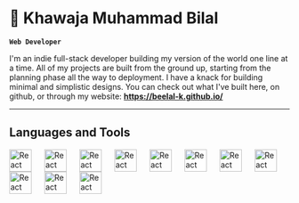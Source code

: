 #  👋 Khawaja Muhammad Bilal

**`Web Developer`**

I'm an indie full-stack developer building my version of the world one line at a time. All of my projects are built from the ground up, starting from the planning phase all the way to deployment. I have a knack for building minimal and simplistic designs. You can check out what I've built here, on github, or through my website: **https://beelal-k.github.io/**

---
## Languages and Tools

<img align="left" alt="React" width="40px" style="padding-right:20px;" src="https://cdn.jsdelivr.net/gh/devicons/devicon/icons/react/react-original.svg" />
<img align="left" alt="React" width="40px" style="padding-right:20px;" src="https://cdn.jsdelivr.net/gh/devicons/devicon/icons/nodejs/nodejs-original.svg" />
<img align="left" alt="React" width="40px" style="padding-right:20px;" src="https://cdn.jsdelivr.net/gh/devicons/devicon/icons/javascript/javascript-original.svg" />
<img align="left" alt="React" width="40px" style="padding-right:20px;" src="https://cdn.jsdelivr.net/gh/devicons/devicon/icons/html5/html5-original.svg" />
<img align="left" alt="React" width="40px" style="padding-right:20px;" src="https://cdn.jsdelivr.net/gh/devicons/devicon/icons/css3/css3-original.svg" />
<img align="left"  alt="React" width="40px" style="padding-right:px; background-color:white;" src="https://cdn.jsdelivr.net/gh/devicons/devicon/icons/nextjs/nextjs-original.svg" />
<img align="left" alt="React" width="40px" style="padding-right:20px; padding-left:20px" src="https://cdn.jsdelivr.net/gh/devicons/devicon/icons/github/github-original.svg" />
<img align="left" alt="React" width="40px" style="padding-right:20px;" src="https://cdn.jsdelivr.net/gh/devicons/devicon/icons/linux/linux-original.svg" />
<img align="left" alt="React" width="40px" style="padding-right:20px;" src="https://cdn.jsdelivr.net/gh/devicons/devicon/icons/git/git-original.svg" />
<img align="left" alt="React" width="40px" style="padding-right:20px;" src="https://cdn.jsdelivr.net/gh/devicons/devicon/icons/sass/sass-original.svg" />
<img align="left" alt="React" width="40px" style="padding-right:20px;" src="https://cdn.jsdelivr.net/gh/devicons/devicon/icons/tailwindcss/tailwindcss-plain.svg" />
<br>
<br>
<br>

#


<!--
**beelal-k/beelal-k** is a ✨ _special_ ✨ repository because its `README.md` (this file) appears on your GitHub profile.

Here are some ideas to get you started:

- 🔭 I’m currently working on ...
- 🌱 I’m currently learning ...
- 👯 I’m looking to collaborate on ...
- 🤔 I’m looking for help with ...
- 💬 Ask me about ...
- 📫 How to reach me: ...
- 😄 Pronouns: ...
- ⚡ Fun fact: ...
-->
